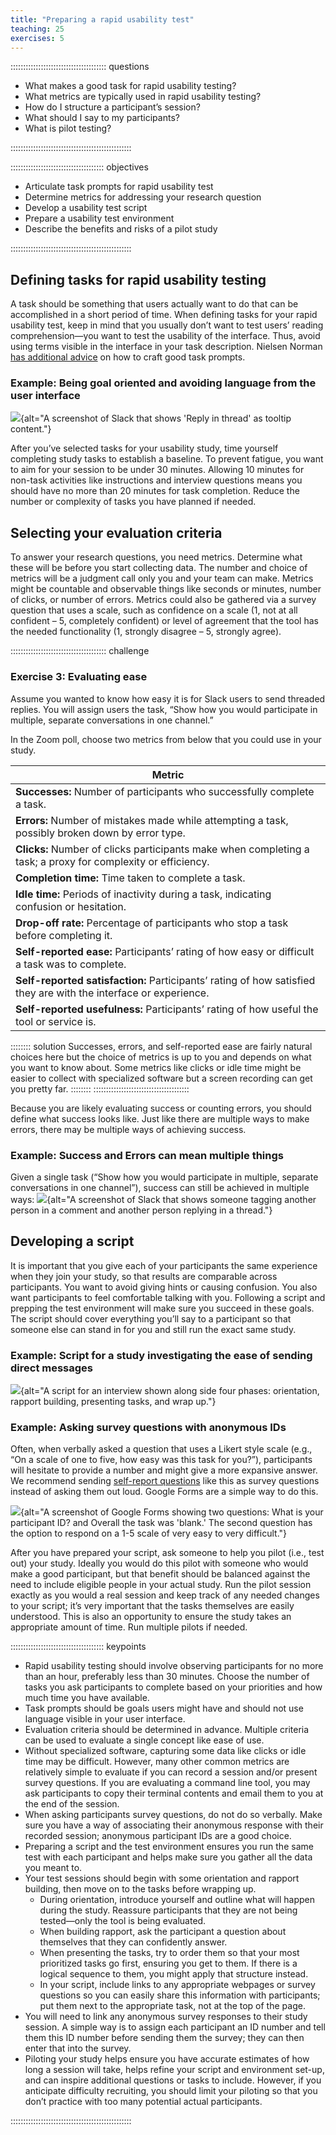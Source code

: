 ```yaml
---
title: "Preparing a rapid usability test"
teaching: 25
exercises: 5
---
```


:::::::::::::::::::::::::::::::::::::: questions 

- What makes a good task for rapid usability testing?
- What metrics are typically used in rapid usability testing?
- How do I structure a participant’s session?
- What should I say to my participants?
- What is pilot testing?
  
::::::::::::::::::::::::::::::::::::::::::::::::

::::::::::::::::::::::::::::::::::::: objectives

- Articulate task prompts for rapid usability test
- Determine metrics for addressing your research question
- Develop a usability test script
- Prepare a usability test environment
- Describe the benefits and risks of a pilot study

::::::::::::::::::::::::::::::::::::::::::::::::

## Defining tasks for rapid usability testing
A task should be something that users actually want to do that can be accomplished in a short period of time. When defining tasks for your rapid usability test, keep in mind that you usually don’t want to test users’ reading comprehension—you want to test the usability of the interface. Thus, avoid using terms visible in the interface in your task description. Nielsen Norman [has additional advice](https://www.nngroup.com/articles/better-usability-tasks/) on how to craft good task prompts. 

### Example: Being goal oriented and avoiding language from the user interface
![](fig/ep2ex_avoidLang.png){alt="A screenshot of Slack that shows 'Reply in thread' as tooltip content."}

After you’ve selected tasks for your usability study, time yourself completing study tasks to establish a baseline. To prevent fatigue, you want to aim for your session to be under 30 minutes. Allowing 10 minutes for non-task activities like instructions and interview questions means you should have no more than 20 minutes for task completion. Reduce the number or complexity of tasks you have planned if needed.

## Selecting your evaluation criteria
To answer your research questions, you need metrics. Determine what these will be before you start collecting data. The number and choice of metrics will be a judgment call only you and your team can make. Metrics might be countable and observable things like seconds or minutes, number of clicks, or number of errors. Metrics could also be gathered via a survey question that uses a scale, such as confidence on a scale (1, not at all confident – 5, completely confident) or level of agreement that the tool has the needed functionality (1, strongly disagree – 5, strongly agree). 

:::::::::::::::::::::::::::::::::::::: challenge
### Exercise 3: Evaluating ease
Assume you wanted to know how easy it is for Slack users to send threaded replies. You will assign users the task, “Show how you would participate in multiple, separate conversations in one channel.” 

In the Zoom poll, choose two metrics from below that you could use in your study.

| Metric |
| ------ |
| **Successes:** Number of participants who successfully complete a task. |
| **Errors:** Number of mistakes made while attempting a task, possibly broken down by error type. |
| **Clicks:**  Number of clicks participants make when completing a task; a proxy for complexity or efficiency. |
| **Completion time:** Time taken to complete a task. |
| **Idle time:** Periods of inactivity during a task, indicating confusion or hesitation. |
| **Drop-off rate:** Percentage of participants who stop a task before completing it. |
| **Self-reported ease:** Participants’ rating of how easy or difficult a task was to complete. |
| **Self-reported satisfaction:** Participants’ rating of how satisfied they are with the interface or experience. |
| **Self-reported usefulness:** Participants’ rating of how useful the tool or service is. |

:::::::: solution
Successes, errors, and self-reported ease are fairly natural choices here but the choice of metrics is up to you and depends on what you want to know about. Some metrics like clicks or idle time might be easier to collect with specialized software but a screen recording can get you pretty far. 
::::::::
::::::::::::::::::::::::::::::::::::::

Because you are likely evaluating success or counting errors, you should define what success looks like. Just like there are multiple ways to make errors, there may be multiple ways of achieving success.

### Example: Success and Errors can mean multiple things
Given a single task (“Show how you would participate in multiple, separate conversations in one channel”), success can still be achieved in multiple ways:
![](fig/ep2ex_multiMeaning.png){alt="A screenshot of Slack that shows someone tagging another person in a comment and another person replying in a thread."}

## Developing a script
It is important that you give each of your participants the same experience when they join your study, so that results are comparable across participants. You want to avoid giving hints or causing confusion. You also want participants to feel comfortable talking with you. Following a script and prepping the test environment will make sure you succeed in these goals. The script should cover everything you’ll say to a participant so that someone else can stand in for you and still run the exact same study. 

### Example: Script for a study investigating the ease of sending direct messages
![](fig/ep2ex_script.png){alt="A script for an interview shown along side four phases: orientation, rapport building, presenting tasks, and wrap up."}

### Example: Asking survey questions with anonymous IDs
Often, when verbally asked a question that uses a Likert style scale (e.g., “On a scale of one to five, how easy was this task for you?”), participants will hesitate to provide a number and might give a more expansive answer. We recommend sending [self-report questions](https://docs.google.com/document/d/17ojRiqvnWwkDYMTYNXFed0BcuZnLZEyTCpsh_Rl2bcU/edit?tab=t.0#heading=h.1hjb3shsggu) like this as survey questions instead of asking them out loud. Google Forms are a simple way to do this. 

![](fig/ep2ex_form.png){alt="A screenshot of Google Forms showing two questions: What is your participant ID? and Overall the task was 'blank.' The second question has the option to respond on a 1-5 scale of very easy to very difficult."}

After you have prepared your script, ask someone to help you pilot (i.e., test out) your study. Ideally you would do this pilot with someone who would make a good participant, but that benefit should be balanced against the need to include eligible people in your actual study. Run the pilot session exactly as you would a real session and keep track of any needed changes to your script; it’s very important that the tasks themselves are easily understood. This is also an opportunity to ensure the study takes an appropriate amount of time. Run multiple pilots if needed.


::::::::::::::::::::::::::::::::::::: keypoints 
- Rapid usability testing should involve observing participants for no more than an hour, preferably less than 30 minutes. Choose the number of tasks you ask participants to complete based on your priorities and how much time you have available.
- Task prompts should be goals users might have and should not use language visible in your user interface.
- Evaluation criteria should be determined in advance. Multiple criteria can be used to evaluate a single concept like ease of use.
- Without specialized software, capturing some data like clicks or idle time may be difficult. However, many other common metrics are relatively simple to evaluate if you can record a session and/or present survey questions. If you are evaluating a command line tool, you may ask participants to copy their terminal contents and email them to you at the end of the session.
- When asking participants survey questions, do not do so verbally. Make sure you have a way of associating their anonymous response with their recorded session; anonymous participant IDs are a good choice.
- Preparing a script and the test environment ensures you run the same test with each participant and helps make sure you gather all the data you meant to.
- Your test sessions should begin with some orientation and rapport building, then move on to the tasks before wrapping up.
    - During orientation, introduce yourself and outline what will happen during the study. Reassure participants that they are not being tested—only the tool is being evaluated.
    - When building rapport, ask the participant a question about themselves that they can confidently answer.
    - When presenting the tasks, try to order them so that your most prioritized tasks go first, ensuring you get to them. If there is a logical sequence to them, you might apply that structure instead.
    - In your script, include links to any appropriate webpages or survey questions so you can easily share this information with participants; put them next to the appropriate task, not at the top of the page. 
- You will need to link any anonymous survey responses to their study session. A simple way is to assign each participant an ID number and tell them this ID number before sending them the survey; they can then enter that into the survey.
- Piloting your study helps ensure you have accurate estimates of how long a session will take, helps refine your script and environment set-up, and can inspire additional questions or tasks to include. However, if you anticipate difficulty recruiting, you should limit your piloting so that you don’t practice with too many potential actual participants.

::::::::::::::::::::::::::::::::::::::::::::::::
